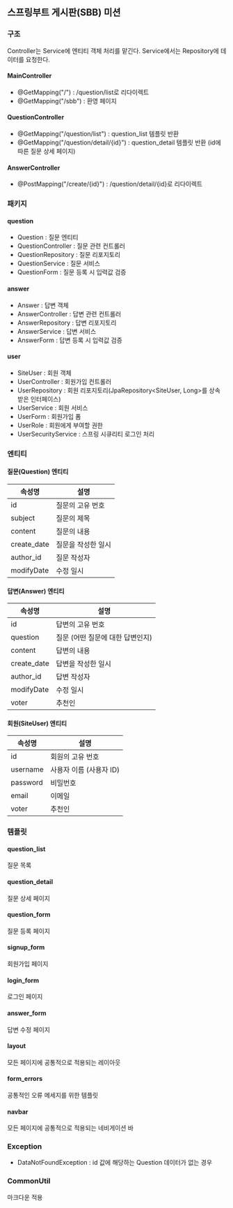 ## 스프링부트 게시판(SBB) 미션

### 구조

Controller는 Service에 엔티티 객체 처리를 맡긴다. Service에서는 Repository에 데이터를 요청한다.

#### MainController

- @GetMapping("/") : /question/list로 리다이렉트
- @GetMapping("/sbb") : 환영 페이지

#### QuestionController

- @GetMapping("/question/list") : question_list 템플릿 반환
- @GetMapping("/question/detail/{id}") : question_detail 템플릿 반환 (id에 따른 질문 상세 페이지)

#### AnswerController

- @PostMapping("/create/{id}") : /question/detail/{id}로 리다이렉트

### 패키지

#### question

- Question : 질문 엔티티
- QuestionController : 질문 관련 컨트롤러
- QuestionRepository : 질문 리포지토리
- QuestionService : 질문 서비스
- QuestionForm : 질문 등록 시 입력값 검증

#### answer

- Answer : 답변 객체
- AnswerController : 답변 관련 컨트롤러
- AnswerRepository : 답변 리포지토리
- AnswerService : 답변 서비스
- AnswerForm : 답변 등록 시 입력값 검증

#### user
- SiteUser : 회원 객체
- UserController : 회원가입 컨트롤러
- UserRepository : 회원 리포지토리(JpaRepository<SiteUser, Long>를 상속 받은 인터페이스)
- UserService : 회원 서비스
- UserForm : 회원가입 폼
- UserRole : 회원에게 부여할 권한
- UserSecurityService : 스프링 시큐리티 로그인 처리

### 엔티티

#### 질문(Question) 엔티티

|속성명|	설명|
|---|---|
|id|	질문의 고유 번호|
|subject|	질문의 제목|
|content|	질문의 내용|
|create_date|	질문을 작성한 일시|
|author_id|질문 작성자|
|modifyDate|수정 일시|

#### 답변(Answer) 엔티티

|속성명| 	설명                  |
|---|----------------------|
|id| 	답변의 고유 번호           |
|question| 	질문 (어떤 질문에 대한 답변인지) |
|content| 	답변의 내용              |
|create_date| 	답변을 작성한 일시          |
|author_id| 답변 작성자               |
|modifyDate|수정 일시|
|voter|추천인|

#### 회원(SiteUser) 엔티티

|속성명| 	설명       |
|---|-----------|
|id| 회원의 고유 번호 |
|username|	사용자 이름 (사용자 ID)|
|password|	비밀번호|
|email|	이메일|
|voter|추천인|

### 템플릿

#### question_list

질문 목록

#### question_detail

질문 상세 페이지

#### question_form

질문 등록 페이지

#### signup_form

회원가입 페이지

#### login_form

로그인 페이지

#### answer_form

답변 수정 페이지

#### layout

모든 페이지에 공통적으로 적용되는 레이아웃

#### form_errors

공통적인 오류 메세지를 위한 템플릿

#### navbar

모든 페이지에 공통적으로 적용되는 네비게이션 바

### Exception

- DataNotFoundException : id 값에 해당하는 Question 데이터가 없는 경우

### CommonUtil

마크다운 적용